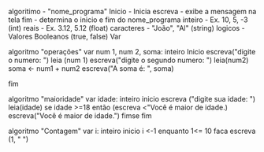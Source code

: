 algoritimo - "nome_programa"
Inicio - Inicia
escreva - exibe a mensagem na tela
fim - determina o inicio e fim do nome_programa
inteiro - Ex. 10, 5, -3 (int)
reais - Ex. 3.12, 5.12 (float)
caracteres - "João", "Al" (string)
logicos - Valores Booleanos (true, false)
Var 

algoritmo "operações"
var
    num 1, num 2, soma: inteiro 
    Inicio
    escreva("digite o numero: ")
    leia (num 1)
    escreva("digite o segundo numero: ")
    leia(num2)
    soma <- num1 + num2
    escreva("A soma é: ", soma)

fim

algoritmo "maioridade"
var
   idade: inteiro
inicio
    escreva ("digite sua idade: ")
    leia(idade)
    se idade >=18 então 
    (escreva <"Você é maior de idade.)
    escreva("Você é maior de idade.")
fimse
fim

algoritmo "Contagem"
var 
    i: inteiro
    inicio
  i <-1
  enquanto 1<= 10 faca
  escreva (1, " ")
